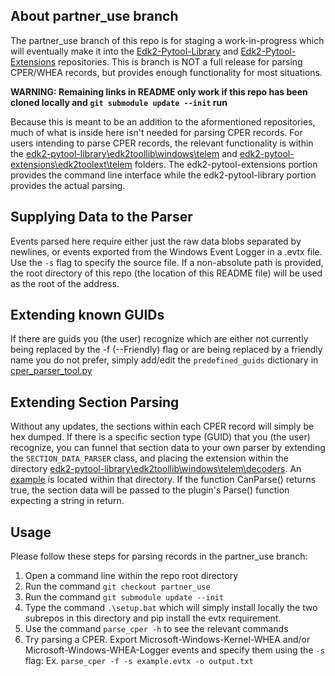 ## About partner_use branch
The partner_use branch of this repo is for staging a work-in-progress which will eventually make it into the 
[Edk2-Pytool-Library](https://github.com/tianocore/edk2-pytool-extensions) and 
[Edk2-Pytool-Extensions](https://github.com/tianocore/edk2-pytool-library) repositories. This is branch is NOT a 
full release for parsing CPER/WHEA records, but provides enough functionality for most situations.

**WARNING: Remaining links in README only work if this repo has been cloned locally and ```git submodule update --init``` run**

Because this is meant to be an addition to the aformentioned repositories, much of what is inside here isn't needed for parsing CPER records. 
For users intending to parse CPER records, the relevant functionality is within the 
[edk2-pytool-library\edk2toollib\windows\telem](https://github.com/TaylorBeebe/edk2-pytool-library/tree/1d74ec420ec3d428dda8ea12355efcaf474467c0/edk2toollib/windows/telem) 
and [edk2-pytool-extensions\edk2toolext\telem](edk2-pytool-extensions\edk2toolext\telem) folders. The edk2-pytool-extensions portion 
provides the command line interface while the edk2-pytool-library portion provides the actual parsing.

## Supplying Data to the Parser
Events parsed here require either just the raw data blobs separated by newlines, or events exported from the Windows Event Logger in a .evtx file. Use the
```-s``` flag to specify the source file. If a non-absolute path is provided, the root directory of this repo (the location of this README file)
will be used as the root of the address.

## Extending known GUIDs
If there are guids you (the user) recognize which are either not currently being replaced by the -f (--Friendly) flag or are being replaced by a friendly 
name you do not prefer, simply add/edit the ```predefined_guids``` dictionary in [cper_parser_tool.py](edk2-pytool-library\edk2toollib\windows\telem\cper_parser_tool.py)

## Extending Section Parsing
Without any updates, the sections within each CPER record will simply be hex dumped. If there is a specific section type (GUID) that you (the user) 
recognize, you can funnel that section data to your own parser by extending the ```SECTION_DATA_PARSER``` class, and placing the extension within 
the directory [edk2-pytool-library\edk2toollib\windows\telem\decoders](edk2-pytool-library\edk2toollib\windows\telem\decoders). An 
[example](edk2-pytool-library\edk2toollib\windows\telem\decoders\example_plugin.py) is located within that directory. If the function CanParse() returns true, 
the section data will be passed to the plugin's Parse() function expecting a string in return. 

## Usage
Please follow these steps for parsing records in the partner_use branch:
1. Open a command line within the repo root directory 
2. Run the command ```git checkout partner_use```
3. Run the command ```git submodule update --init``` 
4. Type the command ```.\setup.bat``` which will simply install locally the two subrepos in this directory and pip install the evtx requirement. 
5. Use the command ```parse_cper -h``` to see the relevant commands
6. Try parsing a CPER. Export Microsoft-Windows-Kernel-WHEA and/or Microsoft-Windows-WHEA-Logger events and specify
them using the ```-s``` flag: Ex. ```parse_cper -f -s example.evtx -o output.txt```
